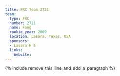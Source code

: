 ```yaml
---
title: FRC Team 2721
team:
  type: FRC
  number: 2721
  name: Fang
  rookie_year: 2009
  location: Lasara, Texas, USA
  sponsors:
  - Lasara H S
  links:
    Website:
---
```


{% include remove_this_line_and_add_a_paragraph %}